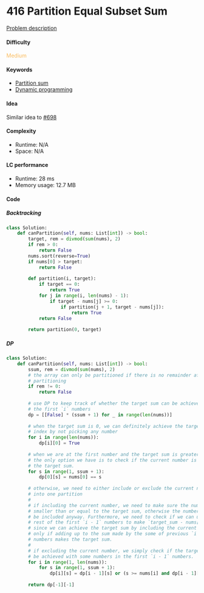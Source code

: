 416 Partition Equal Subset Sum
=======================
[Problem description](https://leetcode.com/problems/partition-equal-subset-sum/)

#### Difficulty
<span style="color:#FABC60">Medium</span>

#### Keywords
- [Partition sum](../categories/partition_sum.md)
- [Dynamic programming](../categories/dp.md)

#### Idea
Similar idea to [#698](698.md)


#### Complexity
- Runtime: N/A
- Space: N/A
  
#### LC performance
- Runtime: 28 ms
- Memory usage: 12.7 MB

#### Code
##### Backtracking
```python
class Solution:
    def canPartition(self, nums: List[int]) -> bool:
        target, rem = divmod(sum(nums), 2)
        if rem > 0:
            return False
        nums.sort(reverse=True)
        if nums[0] > target:
            return False
        
        def partition(i, target):
            if target == 0:
                return True
            for j in range(i, len(nums) - 1):
                if target - nums[j] >= 0:
                    if partition(j + 1, target - nums[j]):
                        return True
            return False
        
        return partition(0, target)
```

##### DP
```python
class Solution:
    def canPartition(self, nums: List[int]) -> bool:  
        ssum, rem = divmod(sum(nums), 2)
        # the array can only be partitioned if there is no remainder after the 
        # partitioning
        if rem != 0:
            return False
        
        # use DP to keep track of whether the target sum can be achieved with 
        # the first `i` numbers
        dp = [[False] * (ssum + 1) for _ in range(len(nums))]
        
        # when the target sum is 0, we can definitely achieve the target at any 
        # index by not picking any number
        for i in range(len(nums)):
            dp[i][0] = True
        
        # when we are at the first number and the target sum is greater than 0,
        # the only option we have is to check if the current number is equal to 
        # the target sum. 
        for s in range(1, ssum + 1):
            dp[0][s] = nums[0] == s
        
        # otherwise, we need to either include or exclude the current number 
        # into one partition
        # 
        # if including the current number, we need to make sure the number is 
        # smaller than or equal to the target sum, otherwise the number cannot 
        # be included anyway. Furthermore, we need to check if we can use the 
        # rest of the first `i - 1` numbers to make `target_sum - nums[i]`, 
        # since we can achieve the target sum by including the current number 
        # only if adding up to the sum made by the some of previous `i - 1` 
        # numbers makes the target sum.
        # 
        # if excluding the current number, we simply check if the target sum can 
        # be achieved with some numbers in the first `i - 1` numbers. 
        for i in range(1, len(nums)):
            for s in range(1, ssum + 1):
                dp[i][s] = dp[i - 1][s] or (s >= nums[i] and dp[i - 1][s - nums[i]])
        
        return dp[-1][-1]
```